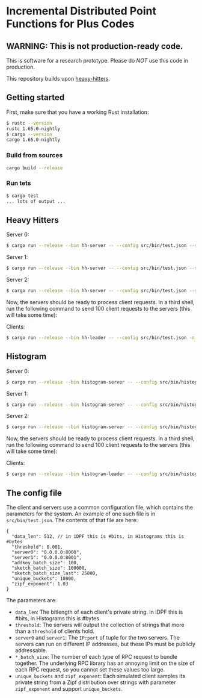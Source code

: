 # Incremental Distributed Point Functions for Plus Codes
## WARNING: This is not production-ready code.

This is software for a research prototype. Please
do *NOT* use this code in production.

This repository builds upon [heavy-hitters](https://github.com/henrycg/heavyhitters).

## Getting started
First, make sure that you have a working Rust installation:

```bash
$ rustc --version   
rustc 1.65.0-nightly
$ cargo --version
cargo 1.65.0-nightly
```

### Build from sources
```bash
cargo build --release
```

### Run tets
```bash
$ cargo test
... lots of output ...
```

## Heavy Hitters

Server 0:
```bash
$ cargo run --release --bin hh-server -- --config src/bin/test.json --server_id 0
```

Server 1:
```bash
$ cargo run --release --bin hh-server -- --config src/bin/test.json --server_id 1
```

Server 2:
```bash
$ cargo run --release --bin hh-server -- --config src/bin/test.json --server_id 2
```

Now, the servers should be ready to process client requests. In a third shell, run the following command to send 100 client requests to the servers (this will take some time):

Clients:
```bash
$ cargo run --release --bin hh-leader -- --config src/bin/test.json -n 100
```

## Histogram

Server 0:
```bash
$ cargo run --release --bin histogram-server -- --config src/bin/histogram.json --server_id 0
```

Server 1:
```bash
$ cargo run --release --bin histogram-server -- --config src/bin/histogram.json --server_id 1
```

Server 2:
```bash
$ cargo run --release --bin histogram-server -- --config src/bin/histogram.json --server_id 2
```

Now, the servers should be ready to process client requests. In a third shell, run the following command to send 100 client requests to the servers (this will take some time):

Clients:
```bash
$ cargo run --release --bin histogram-leader -- --config src/bin/histogram.json -n 100
```


## The config file

The client and servers use a common configuration file, which contains the parameters for the system. An example of one such file is in `src/bin/test.json`. The contents of that file are here:

```
{
  "data_len": 512, // in iDPF this is #bits, in Histograms this is #bytes
  "threshold": 0.001,
  "server0": "0.0.0.0:8000",
  "server1": "0.0.0.0:8001",
  "addkey_batch_size": 100,
  "sketch_batch_size": 100000,
  "sketch_batch_size_last": 25000,
  "unique_buckets": 10000,
  "zipf_exponent": 1.03
}
```

The parameters are:

* `data_len`: The bitlength of each client's private string. In iDPF this is #bits, in Histograms this is #bytes
* `threshold`: The servers will output the collection of strings that more than a `threshold` of clients hold.
* `server0` and `server1`: The `IP:port` of tuple for the two servers. The servers can run on different IP addresses, but these IPs must be publicly addressable.
* `*_batch_size`: The number of each type of RPC request to bundle together. The underlying RPC library has an annoying limit on the size of each RPC request, so you cannot set these values too large.
* `unique_buckets` and `zipf_exponent`: Each simulated client samples its private string from a Zipf distribution over strings with parameter `zipf_exponent` and support `unique_buckets`.
